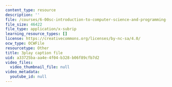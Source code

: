 ```yaml
---
content_type: resource
description: ''
file: /courses/6-00sc-introduction-to-computer-science-and-programming-spring-2011/a33725baaa4e4f04b328b06f89cfb7d2_B8is52oxHBw.srt
file_size: 46422
file_type: application/x-subrip
learning_resource_types: []
license: https://creativecommons.org/licenses/by-nc-sa/4.0/
ocw_type: OCWFile
resourcetype: Other
title: 3play caption file
uid: a33725ba-aa4e-4f04-b328-b06f89cfb7d2
video_files:
  video_thumbnail_file: null
video_metadata:
  youtube_id: null
---
```

